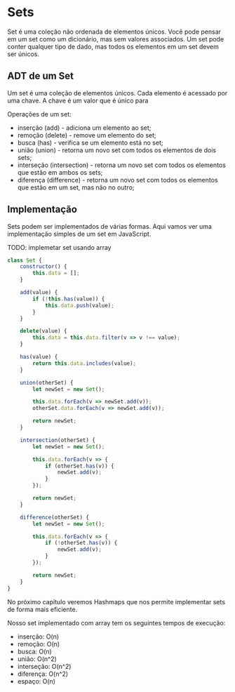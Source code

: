 # Sets

Set é uma coleção não ordenada de elementos únicos. Você pode pensar em um set como um dicionário, mas sem valores
associados. Um set pode conter qualquer tipo de dado, mas todos os elementos em um set devem ser únicos.

## ADT de um Set

Um set é uma coleção de elementos únicos. Cada elemento é acessado por uma chave. A chave é um valor que é único para

Operações de um set:

- inserção (add) - adiciona um elemento ao set;
- remoção (delete) - remove um elemento do set;
- busca (has) - verifica se um elemento está no set;
- união (union) - retorna um novo set com todos os elementos de dois sets;
- interseção (intersection) - retorna um novo set com todos os elementos que estão em ambos os sets;
- diferença (difference) - retorna um novo set com todos os elementos que estão em um set, mas não no outro;

## Implementação

Sets podem ser implementados de várias formas. Aqui vamos ver uma implementação simples de um set em JavaScript.

TODO: implemetar set usando array

```javascript
class Set {
    constructor() {
        this.data = [];
    }

    add(value) {
        if (!this.has(value)) {
            this.data.push(value);
        }
    }

    delete(value) {
        this.data = this.data.filter(v => v !== value);
    }

    has(value) {
        return this.data.includes(value);
    }

    union(otherSet) {
        let newSet = new Set();

        this.data.forEach(v => newSet.add(v));
        otherSet.data.forEach(v => newSet.add(v));

        return newSet;
    }

    intersection(otherSet) {
        let newSet = new Set();

        this.data.forEach(v => {
            if (otherSet.has(v)) {
                newSet.add(v);
            }
        });

        return newSet;
    }

    difference(otherSet) {
        let newSet = new Set();

        this.data.forEach(v => {
            if (!otherSet.has(v)) {
                newSet.add(v);
            }
        });

        return newSet;
    }
}
```

No próximo capítulo veremos Hashmaps que nos permite implementar sets de forma mais eficiente.

Nosso set implementado com array tem os seguintes tempos de execução:

- inserção: O(n)
- remoção: O(n)
- busca: O(n)
- união: O(n^2)
- interseção: O(n^2)
- diferença: O(n^2)
- espaço: O(n)
